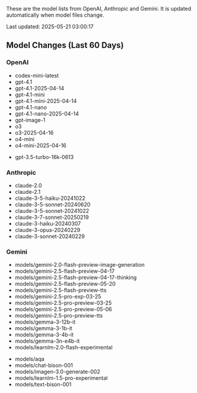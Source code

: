 These are the model lists from OpenAI, Anthropic and Gemini.
It is updated automatically when model files change.

Last updated: 2025-05-21 03:00:17

## Model Changes (Last 60 Days)

### OpenAI

+ codex-mini-latest
+ gpt-4.1
+ gpt-4.1-2025-04-14
+ gpt-4.1-mini
+ gpt-4.1-mini-2025-04-14
+ gpt-4.1-nano
+ gpt-4.1-nano-2025-04-14
+ gpt-image-1
+ o3
+ o3-2025-04-16
+ o4-mini
+ o4-mini-2025-04-16
- gpt-3.5-turbo-16k-0613

### Anthropic

+ claude-2.0
+ claude-2.1
+ claude-3-5-haiku-20241022
+ claude-3-5-sonnet-20240620
+ claude-3-5-sonnet-20241022
+ claude-3-7-sonnet-20250219
+ claude-3-haiku-20240307
+ claude-3-opus-20240229
+ claude-3-sonnet-20240229

### Gemini

+ models/gemini-2.0-flash-preview-image-generation
+ models/gemini-2.5-flash-preview-04-17
+ models/gemini-2.5-flash-preview-04-17-thinking
+ models/gemini-2.5-flash-preview-05-20
+ models/gemini-2.5-flash-preview-tts
+ models/gemini-2.5-pro-exp-03-25
+ models/gemini-2.5-pro-preview-03-25
+ models/gemini-2.5-pro-preview-05-06
+ models/gemini-2.5-pro-preview-tts
+ models/gemma-3-12b-it
+ models/gemma-3-1b-it
+ models/gemma-3-4b-it
+ models/gemma-3n-e4b-it
+ models/learnlm-2.0-flash-experimental
- models/aqa
- models/chat-bison-001
- models/imagen-3.0-generate-002
- models/learnlm-1.5-pro-experimental
- models/text-bison-001

